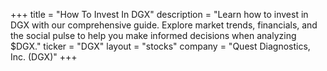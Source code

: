 +++
title = "How To Invest In DGX"
description = "Learn how to invest in DGX with our comprehensive guide. Explore market trends, financials, and the social pulse to help you make informed decisions when analyzing $DGX."
ticker = "DGX"
layout = "stocks"
company = "Quest Diagnostics, Inc. (DGX)"
+++

